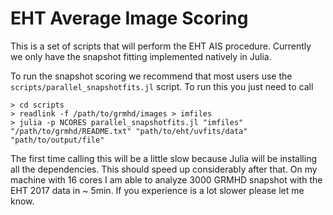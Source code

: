 # EHT Average Image Scoring

This is a set of scripts that will perform the EHT AIS procedure. Currently we only have the snapshot
fitting implemented natively in Julia.

To run the snapshot scoring we recommend that most users use the `scripts/parallel_snapshotfits.jl` 
script. To run this you just need to call

```
> cd scripts 
> readlink -f /path/to/grmhd/images > imfiles
> julia -p NCORES parallel_snapshotfits.jl "imfiles" "/path/to/grmhd/README.txt" "path/to/eht/uvfits/data" "path/to/output/file"
```

The first time calling this will be a little slow because Julia will be installing all the dependencies. This should speed up considerably after that. On my machine with 16 cores I am able to analyze 3000 GRMHD snapshot with the EHT 2017 data in ~ 5min. If you experience is a lot slower please let me know.
